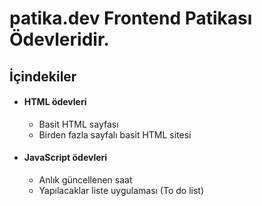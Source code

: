 # patika.dev Frontend Patikası Ödevleridir.

## İçindekiler


   * #### HTML ödevleri
        - Basit HTML sayfası
        - Birden fazla sayfalı basit HTML sitesi

   *  #### JavaScript ödevleri
        - Anlık güncellenen saat
        - Yapılacaklar liste uygulaması (To do list)